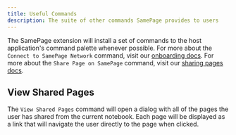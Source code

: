 ```yaml
---
title: Useful Commands
description: The suite of other commands SamePage provides to users
---
```


The SamePage extension will install a set of commands to the host application's command palette whenever possible. For more about the `Connect to SamePage Network` command, visit our [onboarding docs](../getting_started/install.md'). For more about the `Share Page on SamePage` command, visit our [sharing pages docs](./sharing_pages.md).

## View Shared Pages

The `View Shared Pages` command will open a dialog with all of the pages the user has shared from the current notebook. Each page will be displayed as a link that will navigate the user directly to the page when clicked.
